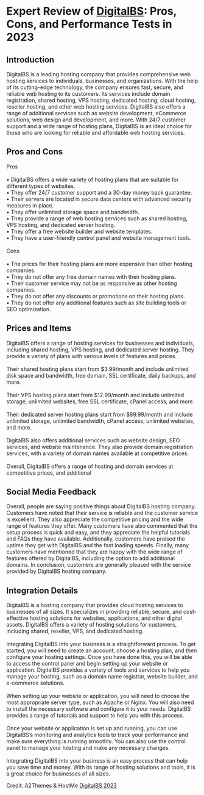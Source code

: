 <h1>Expert Review of <a href="https://a2themes.com/digitalbs-reviews">DigitalBS</a>: Pros, Cons, and Performance Tests in 2023</h1>
<h2>Introduction</h2>
DigitalBS is a leading hosting company that provides comprehensive web hosting services to individuals, businesses, and organizations. With the help of its cutting-edge technology, the company ensures fast, secure, and reliable web hosting to its customers. Its services include domain registration, shared hosting, VPS hosting, dedicated hosting, cloud hosting, reseller hosting, and other web hosting services. DigitalBS also offers a range of additional services such as website development, eCommerce solutions, web design and development, and more. With 24/7 customer support and a wide range of hosting plans, DigitalBS is an ideal choice for those who are looking for reliable and affordable web hosting services.
<h2>Pros and Cons</h2>
Pros<br><br>• DigitalBS offers a wide variety of hosting plans that are suitable for different types of websites.<br>• They offer 24/7 customer support and a 30-day money back guarantee.<br>• Their servers are located in secure data centers with advanced security measures in place.<br>• They offer unlimited storage space and bandwidth.<br>• They provide a range of web hosting services such as shared hosting, VPS hosting, and dedicated server hosting.<br>• They offer a free website builder and website templates.<br>• They have a user-friendly control panel and website management tools.<br><br>Cons<br><br>• The prices for their hosting plans are more expensive than other hosting companies.<br>• They do not offer any free domain names with their hosting plans.<br>• Their customer service may not be as responsive as other hosting companies.<br>• They do not offer any discounts or promotions on their hosting plans.<br>• They do not offer any additional features such as site building tools or SEO optimization.
<h2>Prices and Items</h2>
DigitalBS offers a range of hosting services for businesses and individuals, including shared hosting, VPS hosting, and dedicated server hosting. They provide a variety of plans with various levels of features and prices. <br><br>Their shared hosting plans start from $3.99/month and include unlimited disk space and bandwidth, free domain, SSL certificate, daily backups, and more. <br><br>Their VPS hosting plans start from $12.99/month and include unlimited storage, unlimited websites, free SSL certificate, cPanel access, and more. <br><br>Their dedicated server hosting plans start from $89.99/month and include unlimited storage, unlimited bandwidth, cPanel access, unlimited websites, and more. <br><br>DigitalBS also offers additional services such as website design, SEO services, and website maintenance. They also provide domain registration services, with a variety of domain names available at competitive prices. <br><br>Overall, DigitalBS offers a range of hosting and domain services at competitive prices, and additional
<h2>Social Media Feedback</h2>
Overall, people are saying positive things about DigitalBS hosting company. Customers have noted that their service is reliable and the customer service is excellent. They also appreciate the competitive pricing and the wide range of features they offer. Many customers have also commented that the setup process is quick and easy, and they appreciate the helpful tutorials and FAQs they have available. Additionally, customers have praised the uptime they get with DigitalBS and the fast loading speeds. Finally, many customers have mentioned that they are happy with the wide range of features offered by DigitalBS, including the option to add additional domains. In conclusion, customers are generally pleased with the service provided by DigitalBS hosting company.
<h2>Integration Details</h2>
DigitalBS is a hosting company that provides cloud hosting services to businesses of all sizes. It specializes in providing reliable, secure, and cost-effective hosting solutions for websites, applications, and other digital assets. DigitalBS offers a variety of hosting solutions for customers, including shared, reseller, VPS, and dedicated hosting.<br><br>Integrating DigitalBS into your business is a straightforward process. To get started, you will need to create an account, choose a hosting plan, and then configure your hosting settings. Once you have done this, you will be able to access the control panel and begin setting up your website or application. DigitalBS provides a variety of tools and services to help you manage your hosting, such as a domain name registrar, website builder, and e-commerce solutions.<br><br>When setting up your website or application, you will need to choose the most appropriate server type, such as Apache or Nginx. You will also need to install the necessary software and configure it to your needs. DigitalBS provides a range of tutorials and support to help you with this process.<br><br>Once your website or application is set up and running, you can use DigitalBS’s monitoring and analytics tools to track your performance and make sure everything is running smoothly. You can also use the control panel to manage your hosting and make any necessary changes.<br><br>Integrating DigitalBS into your business is an easy process that can help you save time and money. With its range of hosting solutions and tools, it is a great choice for businesses of all sizes.
<p>Credit: A2Themes & HostMe <a href="https://a2themes.com/digitalbs-reviews">DigitalBS 2023</a></p>